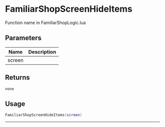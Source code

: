 # FamiliarShopScreenHideItems

Function name in FamiliarShopLogic.lua

## Parameters

| Name   | Description |
| ------ | ----------- |
| screen |             |

## Returns

`none`

## Usage

```lua
FamiliarShopScreenHideItems(screen)
```

---
